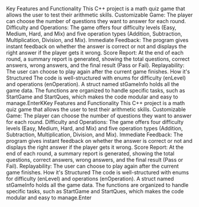 Key Features and Functionality
​This C++ project is a math quiz game that allows the user to test their arithmetic skills.
​Customizable Game: The player can choose the number of questions they want to answer for each round.
​Difficulty and Operations: The game offers four difficulty levels (Easy, Medium, Hard, and Mix) and five operation types (Addition, Subtraction, Multiplication, Division, and Mix).
​Immediate Feedback: The program gives instant feedback on whether the answer is correct or not and displays the right answer if the player gets it wrong.
​Score Report: At the end of each round, a summary report is generated, showing the total questions, correct answers, wrong answers, and the final result (Pass or Fail).
​Replayability: The user can choose to play again after the current game finishes.
​How it's Structured
​The code is well-structured with enums for difficulty (enLevel) and operations (enOperation). A struct named stGameInfo holds all the game data. The functions are organized to handle specific tasks, such as StartGame and StartQues, which makes the code modular and easy to manage.EnterKKey Features and Functionality
​This C++ project is a math quiz game that allows the user to test their arithmetic skills.
​Customizable Game: The player can choose the number of questions they want to answer for each round.
​Difficulty and Operations: The game offers four difficulty levels (Easy, Medium, Hard, and Mix) and five operation types (Addition, Subtraction, Multiplication, Division, and Mix).
​Immediate Feedback: The program gives instant feedback on whether the answer is correct or not and displays the right answer if the player gets it wrong.
​Score Report: At the end of each round, a summary report is generated, showing the total questions, correct answers, wrong answers, and the final result (Pass or Fail).
​Replayability: The user can choose to play again after the current game finishes.
​How it's Structured
​The code is well-structured with enums for difficulty (enLevel) and operations (enOperation). A struct named stGameInfo holds all the game data. The functions are organized to handle specific tasks, such as StartGame and StartQues, which makes the code modular and easy to manage.Enter
